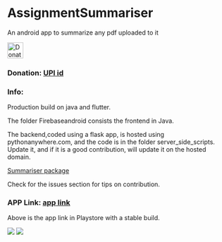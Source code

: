 # AssignmentSummariser
An android app to summarize any pdf uploaded to it


<p ><img height='36' style='border:0px;height:36px;' src='https://imgix.bustle.com/uploads/image/2019/5/2/ffa82ad4-937e-412c-9bfd-33cb9252e88e-instagram-donate.jpg?w=1020&h=576&fit=crop&crop=faces&auto=format&q=70' border='0' alt='Donations' /></a>
</p>

### Donation: [UPI id](abhijithneilabraham@oksbi)


### Info:

Production build on java and flutter.

The folder Firebaseandroid consists the frontend in Java.

The backend,coded using a flask app, is hosted using pythonanywhere.com, and the code is in the folder server_side_scripts. Update it, and if it is a good contribution, will update it on the hosted domain.


[Summariser package](https://pypi.org/project/sumy/)


Check for the issues section for tips on contribution.

### APP Link: [app link](https://play.google.com/store/apps/details?id=com.inanutshell.abhijithneilabraham.firebaseandroid)

Above is the app link in Playstore with a stable build.



<img src='https://lh3.googleusercontent.com/ataICsyFwe_0k6y2lh8wj41NFojyecWujRxJgPSqreCm0Aj-KPcCYB1OL_0t8KBLeQ=w720-h310-rw' />

<img src='https://lh3.googleusercontent.com/NrHPp6HoHH2aJs5bTVEEyBB7LdpjVTygO7w8yaYEkDE-a_I2mIpC1o1z6GgGimG8QCM=w720-h310-rw' />
